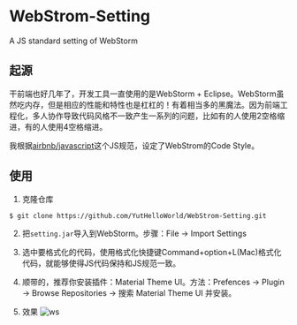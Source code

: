 # WebStrom-Setting
A JS standard setting of WebStorm

## 起源

干前端也好几年了，开发工具一直使用的是WebStorm + Eclipse。WebStorm虽然吃内存，但是相应的性能和特性也是杠杠的！有着相当多的黑魔法。因为前端工程化，多人协作导致代码风格不一致产生一系列的问题，比如有的人使用2空格缩进，有的人使用4空格缩进。

我根据[airbnb/javascript](https://github.com/airbnb/javascript)这个JS规范，设定了WebStrom的Code Style。

## 使用

1. 克隆仓库

```bash
$ git clone https://github.com/YutHelloWorld/WebStrom-Setting.git
```

2. 把`setting.jar`导入到WebStorm。步骤：File -> Import Settings

3. 选中要格式化的代码，使用格式化快捷键Command+option+L(Mac)格式化代码，就能够使得JS代码保持和JS规范一致。

4. 顺带的，推荐你安装插件：Material Theme UI。方法：Prefences -> Plugin -> Browse Repositories -> 搜索 Material Theme UI 并安装。

5. 效果
![ws](https://user-images.githubusercontent.com/20860159/29484307-641b0cea-84ee-11e7-995a-b56797c3d3b6.jpg)
